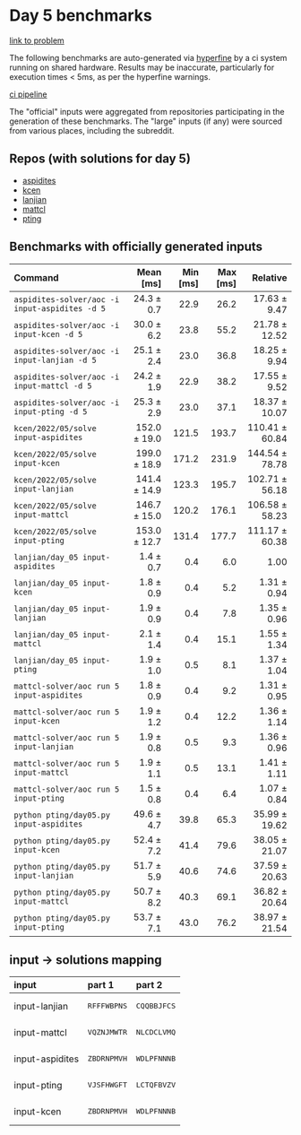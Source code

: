 # Day 5 benchmarks

[link to problem](http://adventofcode.com/2022/day/5)

The following benchmarks are auto-generated via [hyperfine](https://github.com/sharkdp/hyperfine) by a ci system running on shared hardware. Results may be inaccurate, particularly for execution times < 5ms, as per the hyperfine warnings.

[ci pipeline](http://ci.papercode.net:8080/teams/aoc2022/pipelines/aoc-compare-2022)

The "official" inputs were aggregated from repositories participating in the generation of these benchmarks. The "large" inputs (if any) were sourced from various places, including the subreddit.

## Repos (with solutions for day 5)


- [aspidites](https://github.com/aspidites/aoc2022)
- [kcen](https://github.com/kcen/AdventOfCode)
- [lanjian](https://github.com/LanJian/aoc-2022)
- [mattcl](https://github.com/mattcl/aoc2022)
- [pting](https://github.com/pting/aoc2022)

## Benchmarks with officially generated inputs
| Command | Mean [ms] | Min [ms] | Max [ms] | Relative |
|:---|---:|---:|---:|---:|
| `aspidites-solver/aoc -i input-aspidites -d 5` | 24.3 ± 0.7 | 22.9 | 26.2 | 17.63 ± 9.47 |
| `aspidites-solver/aoc -i input-kcen -d 5` | 30.0 ± 6.2 | 23.8 | 55.2 | 21.78 ± 12.52 |
| `aspidites-solver/aoc -i input-lanjian -d 5` | 25.1 ± 2.4 | 23.0 | 36.8 | 18.25 ± 9.94 |
| `aspidites-solver/aoc -i input-mattcl -d 5` | 24.2 ± 1.9 | 22.9 | 38.2 | 17.55 ± 9.52 |
| `aspidites-solver/aoc -i input-pting -d 5` | 25.3 ± 2.9 | 23.0 | 37.1 | 18.37 ± 10.07 |
| `kcen/2022/05/solve input-aspidites` | 152.0 ± 19.0 | 121.5 | 193.7 | 110.41 ± 60.84 |
| `kcen/2022/05/solve input-kcen` | 199.0 ± 18.9 | 171.2 | 231.9 | 144.54 ± 78.78 |
| `kcen/2022/05/solve input-lanjian` | 141.4 ± 14.9 | 123.3 | 195.7 | 102.71 ± 56.18 |
| `kcen/2022/05/solve input-mattcl` | 146.7 ± 15.0 | 120.2 | 176.1 | 106.58 ± 58.23 |
| `kcen/2022/05/solve input-pting` | 153.0 ± 12.7 | 131.4 | 177.7 | 111.17 ± 60.38 |
| `lanjian/day_05 input-aspidites` | 1.4 ± 0.7 | 0.4 | 6.0 | 1.00 |
| `lanjian/day_05 input-kcen` | 1.8 ± 0.9 | 0.4 | 5.2 | 1.31 ± 0.94 |
| `lanjian/day_05 input-lanjian` | 1.9 ± 0.9 | 0.4 | 7.8 | 1.35 ± 0.96 |
| `lanjian/day_05 input-mattcl` | 2.1 ± 1.4 | 0.4 | 15.1 | 1.55 ± 1.34 |
| `lanjian/day_05 input-pting` | 1.9 ± 1.0 | 0.5 | 8.1 | 1.37 ± 1.04 |
| `mattcl-solver/aoc run 5 input-aspidites` | 1.8 ± 0.9 | 0.4 | 9.2 | 1.31 ± 0.95 |
| `mattcl-solver/aoc run 5 input-kcen` | 1.9 ± 1.2 | 0.4 | 12.2 | 1.36 ± 1.14 |
| `mattcl-solver/aoc run 5 input-lanjian` | 1.9 ± 0.8 | 0.5 | 9.3 | 1.36 ± 0.96 |
| `mattcl-solver/aoc run 5 input-mattcl` | 1.9 ± 1.1 | 0.5 | 13.1 | 1.41 ± 1.11 |
| `mattcl-solver/aoc run 5 input-pting` | 1.5 ± 0.8 | 0.4 | 6.4 | 1.07 ± 0.84 |
| `python pting/day05.py input-aspidites` | 49.6 ± 4.7 | 39.8 | 65.3 | 35.99 ± 19.62 |
| `python pting/day05.py input-kcen` | 52.4 ± 7.2 | 41.4 | 79.6 | 38.05 ± 21.07 |
| `python pting/day05.py input-lanjian` | 51.7 ± 5.9 | 40.6 | 74.6 | 37.59 ± 20.63 |
| `python pting/day05.py input-mattcl` | 50.7 ± 8.2 | 40.3 | 69.1 | 36.82 ± 20.64 |
| `python pting/day05.py input-pting` | 53.7 ± 7.1 | 43.0 | 76.2 | 38.97 ± 21.54 |

## input -> solutions mapping
|input|part 1|part 2|
|:---|:---|:---|
|input-lanjian|<pre>RFFFWBPNS</pre>|<pre>CQQBBJFCS</pre>|
|input-mattcl|<pre>VQZNJMWTR</pre>|<pre>NLCDCLVMQ</pre>|
|input-aspidites|<pre>ZBDRNPMVH</pre>|<pre>WDLPFNNNB</pre>|
|input-pting|<pre>VJSFHWGFT</pre>|<pre>LCTQFBVZV</pre>|
|input-kcen|<pre>ZBDRNPMVH</pre>|<pre>WDLPFNNNB</pre>|
